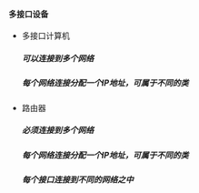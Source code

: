 #### 多接口设备
* 多接口计算机
    ##### 可以连接到多个网络
    ##### 每个网络连接分配一个IP地址，可属于不同的类
* 路由器
    ##### 必须连接到多个网络
    ##### 每个网络连接分配一个IP地址，可属于不同的类
    ##### 每个接口连接到不同的网络之中